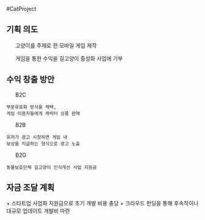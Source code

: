 #CatProject

<h2>기획 의도</h2>
<ul>고양이를 주제로 한 모바일 게임 제작</ul>
<ul>게임을 통한 수익을 길고양이 중성화 사업에 기부</ul>
<h2>수익 창출 방안</h2>
<ul>B2C</ul>

    부분유료화 방식을 채택, 
    게임 이용자들에게 캐릭터 상품 판매
<ul>B2B</ul>

    유저가 광고 시청하면 게임 내 
    보상을 지급하는 형식으로 광고 노출
<ul>B2G</ul>
    
    동물보호단체 길고양이 인식개선 사업 지원금
<h2>자금 조달 계획</h2>
+ 스타트업 사업화 지원금으로 초기 개발 비용 충당
+ 크라우드 펀딩을 통해 후속작이나 대규모 업데이트 개발비 마련

